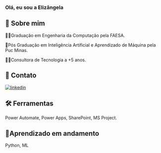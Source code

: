 
### Olá, eu sou a Elizângela

## 🚀 Sobre mim

👩‍🎓Graduação em Engenharia da Computação pela FAESA.

🚀Pós Graduação em Inteligência Artificial e Aprendizado de Máquina pela Puc Minas.

👩‍💻Consultora de Tecnologia a +5 anos.
 

## 🔗 Contato
[![linkedin](https://img.shields.io/badge/linkedin-0A66C2?style=for-the-badge&logo=linkedin&logoColor=white)](https://www.linkedin.com/in/elizangela-silva-a69a2a96/)


## 🛠 Ferramentas
Power Automate, Power Apps, SharePoint, MS Project.

## 🎯Aprendizado em andamento
Python, ML
